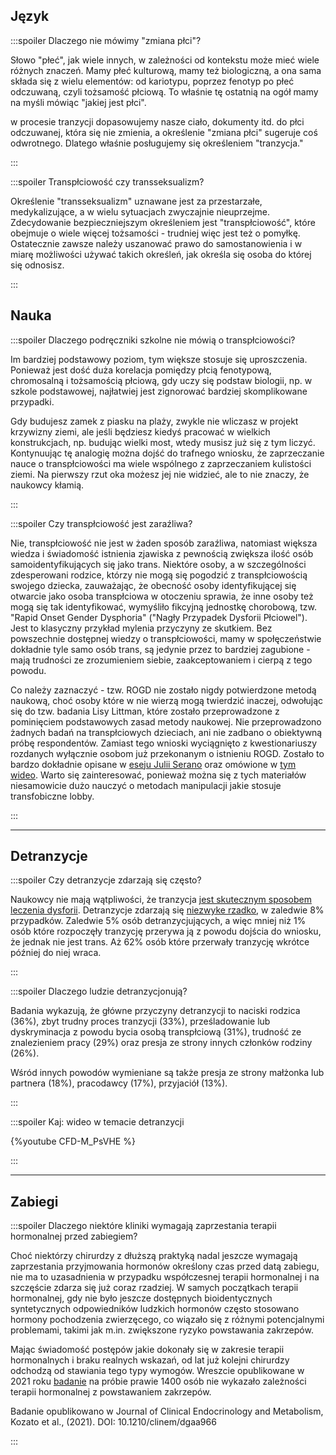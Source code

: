 ## Język

:::spoiler Dlaczego nie mówimy "zmiana płci"?

Słowo "płeć", jak wiele innych, w zależności od kontekstu może mieć wiele różnych znaczeń. Mamy płeć kulturową, mamy też biologiczną, a ona sama składa się z wielu elementów: od kariotypu, poprzez fenotyp po płeć odczuwaną, czyli tożsamość płciową. To właśnie tę ostatnią na ogół mamy na myśli mówiąc "jakiej jest płci".

w procesie tranzycji dopasowujemy nasze ciało, dokumenty itd. do płci odczuwanej, która się nie zmienia, a określenie "zmiana płci" sugeruje coś odwrotnego. Dlatego właśnie posługujemy się określeniem "tranzycja."

:::

:::spoiler Transpłciowość czy transseksualizm?

Określenie "transseksualizm" uznawane jest za przestarzałe, medykalizujące, a w wielu sytuacjach zwyczajnie nieuprzejme. Zdecydowanie bezpieczniejszym określeniem jest "transpłciowość", które obejmuje o wiele więcej tożsamości - trudniej więc jest też o pomyłkę. Ostatecznie zawsze należy uszanować prawo do samostanowienia i w miarę możliwości używać takich określeń, jak określa się osoba do której się odnosisz.

:::

## Nauka

:::spoiler Dlaczego podręczniki szkolne nie mówią o transpłciowości?

Im bardziej podstawowy poziom, tym większe stosuje się uproszczenia. Ponieważ jest dość duża korelacja pomiędzy płcią fenotypową, chromosalną i tożsamością płciową, gdy uczy się podstaw biologii, np. w szkole podstawowej, najłatwiej jest zignorować bardziej skomplikowane przypadki.

Gdy budujesz zamek z piasku na plaży, zwykle nie wliczasz w projekt krzywizny ziemi, ale jeśli będziesz kiedyś pracować w wielkich konstrukcjach, np. budując wielki most, wtedy musisz już się z tym liczyć. Kontynuując tę analogię można dojść do trafnego wniosku, że zaprzeczanie nauce o transpłciowości ma wiele wspólnego z zaprzeczaniem kulistości ziemi. Na pierwszy rzut oka możesz jej nie widzieć, ale to nie znaczy, że naukowcy kłamią.

:::

:::spoiler Czy transpłciowość jest zaraźliwa?

Nie, transpłciowość nie jest w żaden sposób zaraźliwa, natomiast większa wiedza i świadomość istnienia zjawiska z pewnością zwiększa ilość osób samoidentyfikujących się jako trans. Niektóre osoby, a w szczególności zdesperowani rodzice, którzy nie mogą się pogodzić z transpłciowością swojego dziecka, zauważając, że obecność osoby identyfikującej się otwarcie jako osoba transpłciowa w otoczeniu sprawia, że inne osoby też mogą się tak identyfikować, wymyśliło fikcyjną jednostkę chorobową, tzw. "Rapid Onset Gender Dysphoria" ("Nagły Przypadek Dysforii Płciowel"). Jest to klasyczny przykład mylenia przyczyny ze skutkiem. Bez powszechnie dostępnej wiedzy o transpłciowości, mamy w społęczeństwie dokładnie tyle samo osób trans, są jedynie przez to bardziej zagubione - mają trudności ze zrozumieniem siebie, zaakceptowaniem i cierpą z tego powodu.

Co należy zaznaczyć - tzw. ROGD nie zostało nigdy potwierdzone metodą naukową, choć osoby które w nie wierzą mogą twierdzić inaczej, odwołując się do tzw. badania Lisy Littman, które zostało przeprowadzone z pominięciem podstawowych zasad metody naukowej. Nie przeprowadzono żadnych badań na transpłciowych dzieciach, ani nie zadbano o obiektywną próbę respondentów. Zamiast tego wnioski wyciągnięto z kwestionariuszy rozdanych wyłącznie osobom już przekonanym o istnieniu ROGD. Zostało to bardzo dokładnie opisane w [eseju Julii Serano](https://medium.com/@juliaserano/everything-you-need-to-know-about-rapid-onset-gender-dysphoria-1940b8afdeba) oraz omówione w [tym wideo](https://www.youtube.com/watch?v=6y_REX4wfts). Warto się zainteresować, ponieważ można się z tych materiałów niesamowicie dużo nauczyć o metodach manipulacji jakie stosuje transfobiczne lobby.

:::

---

## Detranzycje

:::spoiler Czy detranzycje zdarzają się często?

Naukowcy nie mają wątpliwości, że tranzycja [jest skutecznym sposobem leczenia dysforii](https://whatweknow.inequality.cornell.edu/topics/lgbt-equality/what-does-the-scholarly-research-say-about-the-well-being-of-transgender-people/). Detranzycje zdarzają się [niezwyke rzadko](https://transequality.org/sites/default/files/docs/usts/USTS-Full-Report-Dec17.pdf), w zaledwie 8% przypadków. Zaledwie 5% osób detranzycjujących, a więc mniej niż 1% osób które rozpoczęły tranzycję przerywa ją z powodu dojścia do wniosku, że jednak nie jest trans. Aż 62% osób które przerwały tranzycję wkrótce później do niej wraca.

:::

:::spoiler Dlaczego ludzie detranzycjonują?

Badania wykazują, że główne przyczyny detranzycji to naciski rodzica (36%), zbyt trudny proces tranzycji (33%), prześladowanie lub dyskryminacja z powodu bycia osobą transpłciową (31%), trudność ze znalezieniem pracy (29%) oraz presja ze strony innych członków rodziny (26%).

Wśród innych powodów wymieniane są także presja ze strony małżonka lub partnera (18%), pracodawcy (17%), przyjaciół (13%).

:::

:::spoiler Kaj: wideo w temacie detranzycji

{%youtube CFD-M_PsVHE %}

:::

---

## Zabiegi

:::spoiler Dlaczego niektóre kliniki wymagają zaprzestania terapii hormonalnej przed zabiegiem?

Choć niektórzy chirurdzy z dłuższą praktyką nadal jeszcze wymagają zaprzestania przyjmowania hormonów określony czas przed datą zabiegu, nie ma to uzasadnienia w przypadku współczesnej terapii hormonalnej i na szczęście zdarza się już coraz rzadziej. W samych początkach terapii hormonalnej, gdy nie było jeszcze dostępnych bioidentycznych syntetycznych odpowiedników ludzkich hormonów często stosowano hormony pochodzenia zwierzęcego, co wiązało się z różnymi potencjalnymi problemami, takimi jak m.in. zwiększone ryzyko powstawania zakrzepów.

Mając świadomość postępów jakie dokonały się w zakresie terapii hormonalnych i braku realnych wskazań, od lat już kolejni chirurdzy odchodzą od stawiania tego typy wymogów. Wreszcie opublikowane w 2021 roku [badanie](https://www.facebook.com/TransHealthResearch/posts/2956715697764064) na próbie prawie 1400 osób nie wykazało zależności terapii hormonalnej z powstawaniem zakrzepów.

Badanie opublikowano w Journal of Clinical Endocrinology and Metabolism, Kozato et al., (2021). DOI: 10.1210/clinem/dgaa966

:::
